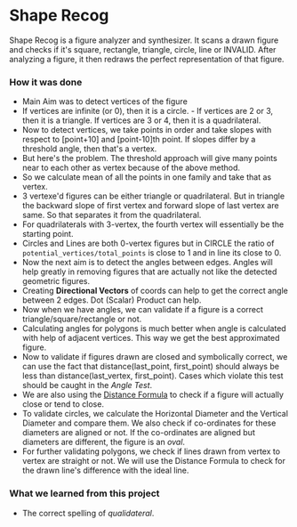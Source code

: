 # Shape Recog

Shape Recog is a figure analyzer and synthesizer. It scans a drawn figure and checks if it's square, rectangle, triangle, circle, line or INVALID. After analyzing a figure, 
it then redraws the perfect representation of that figure.
  

### How it was done

* Main Aim was to detect vertices of the figure
* If vertices are infinite (or 0), then it is a circle. - If vertices are 2 or 3, then it is a triangle. If vertices are 3 or 4, then it is a quadrilateral.
* Now to detect vertices, we take points in order and take slopes with respect to [point+10] and [point-10]th point. If slopes differ by a threshold angle, then that's a vertex.
* But here's the problem. The threshold approach will give many points near to each other as vertex because of the above method.
* So we calculate mean of all the points in one family and take that as vertex.
* 3 vertexe'd figures can be either triangle or quadrilateral. But in triangle the backward slope of first vertex and forward slope of last vertex are same. So that separates 
 it from the quadrilateral.
* For quadrilaterals with 3-vertex, the fourth vertex will essentially be the starting point.
* Circles and Lines are both 0-vertex figures but in CIRCLE the ratio of `potential_vertices/total_points` is close to 1 and in line its close to 0.
* Now the next aim is to detect the angles between edges. Angles will help greatly in removing figures that are actually not like the detected geometric figures.
* Creating **Directional Vectors** of coords can help to get the correct angle between 2 edges. Dot (Scalar) Product can help.
* Now when we have angles, we can validate if a figure is a correct triangle/square/rectangle or not.
* Calculating angles for polygons is much better when angle is calculated with help of adjacent vertices. This way we get the best approximated figure.
* Now to validate if figures drawn are closed and symbolically correct, we can use the fact that distance(last_point, first_point) should always be less than 
 distance(last_vertex, first_point). Cases which violate this test should be caught in the *Angle Test*.
* We are also using the [Distance Formula](http://en.wikipedia.org/wiki/Distance_from_a_point_to_a_line#Line_defined_by_two_points) to check if a figure will actually close or tend to close.
* To validate circles, we calculate the Horizontal Diameter and the Vertical Diameter and compare them. We also check if co-ordinates for these diameters are aligned or not. If the co-ordinates are aligned but diameters are different, the figure is an *oval*.
* For further validating polygons, we check if lines drawn from vertex to vertex are straight or not. We will use the Distance Formula to check for the drawn line's difference with the ideal line.


### What we learned from this project

* The correct spelling of *qualidateral*.